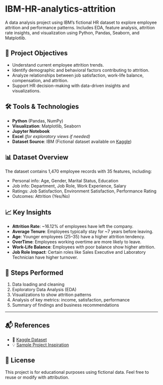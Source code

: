 # IBM-HR-analytics-attrition
A data analysis project using IBM’s fictional HR dataset to explore employee attrition and performance patterns. Includes EDA, feature analysis, attrition rate insights, and visualization using Python, Pandas, Seaborn, and Matplotlib.


## 📌 Project Objectives

- Understand current employee attrition trends.
- Identify demographic and behavioral factors contributing to attrition.
- Analyze relationships between job satisfaction, work-life balance, compensation, and attrition.
- Support HR decision-making with data-driven insights and visualizations.



## 🛠 Tools & Technologies

- **Python** (Pandas, NumPy)
- **Visualization**: Matplotlib, Seaborn
- **Jupyter Notebook**
- **Excel** *(for exploratory views if needed)*
- **Dataset Source**: IBM (Fictional dataset available on [Kaggle](https://www.kaggle.com/datasets/pavansubhasht/ibm-hr-analytics-attrition-dataset))



## 📊 Dataset Overview

The dataset contains 1,470 employee records with 35 features, including:

- Personal info: Age, Gender, Marital Status, Education
- Job info: Department, Job Role, Work Experience, Salary
- Ratings: Job Satisfaction, Environment Satisfaction, Performance Rating
- Outcomes: Attrition (Yes/No)



## 📈 Key Insights

- **Attrition Rate**: ~16.12% of employees have left the company.
- **Average Tenure**: Employees typically stay for ~7 years before leaving.
- **Age**: Younger employees (25–35) have a higher attrition tendency.
- **OverTime**: Employees working overtime are more likely to leave.
- **Work-Life Balance**: Employees with poor balance show higher attrition.
- **Job Role Impact**: Certain roles like Sales Executive and Laboratory Technician have higher turnover.


## 📌 Steps Performed

1. Data loading and cleaning  
2. Exploratory Data Analysis (EDA)  
3. Visualizations to show attrition patterns  
4. Analysis of key metrics: income, satisfaction, performance  
5. Summary of findings and business recommendations

---

## 📬 References

- 📘 [Kaggle Dataset](https://www.kaggle.com/datasets/pavansubhasht/ibm-hr-analytics-attrition-dataset)
- 💡 [Sample Project Inspiration](https://github.com/Niranjankumar-c/HRAnalyticsEmployeeAttrition)



## 📃 License

This project is for educational purposes using fictional data. Feel free to reuse or modify with attribution.
